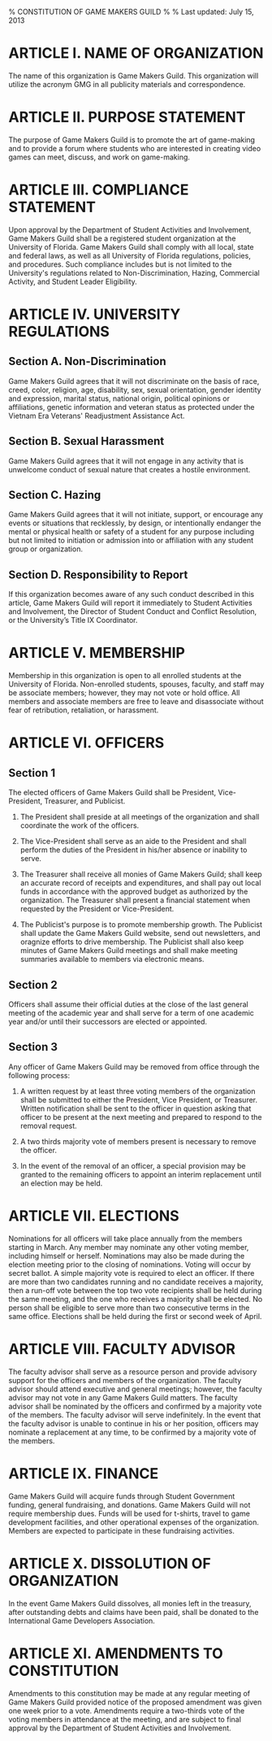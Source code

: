 % CONSTITUTION OF GAME MAKERS GUILD
%
% Last updated: July 15, 2013

# ARTICLE I.  NAME OF ORGANIZATION

The name of this organization is Game Makers Guild. This organization will
utilize the acronym GMG in all publicity materials and correspondence.

# ARTICLE II.  PURPOSE STATEMENT

The purpose of Game Makers Guild is to promote the art of game-making and to
provide a forum where students who are interested in creating video games can
meet, discuss, and work on game-making.

# ARTICLE III.  COMPLIANCE STATEMENT

Upon approval by the Department of Student Activities and Involvement, Game
Makers Guild shall be a registered student organization at the University of
Florida. Game Makers Guild shall comply with all local, state and federal
laws, as well as all University of Florida regulations, policies, and
procedures. Such compliance includes but is not limited to the University's
regulations related to Non-Discrimination, Hazing, Commercial Activity, and
Student Leader Eligibility.

# ARTICLE IV.  UNIVERSITY REGULATIONS

## Section A.  Non-Discrimination

Game Makers Guild agrees that it will not discriminate on the basis of race,
creed, color, religion, age, disability, sex, sexual orientation, gender
identity and expression, marital status, national origin, political opinions or
affiliations, genetic information and veteran status as protected under the
Vietnam Era Veterans' Readjustment Assistance Act.

## Section B.  Sexual Harassment

Game Makers Guild agrees that it will not engage in any activity that is
unwelcome conduct of sexual nature that creates a hostile environment.

## Section C.  Hazing

Game Makers Guild agrees that it will not initiate, support, or encourage any
events or situations that recklessly, by design, or intentionally endanger the
mental or physical health or safety of a student for any purpose including but
not limited to initiation or admission into or affiliation with any student
group or organization.

## Section D. Responsibility to Report

If this organization becomes aware of any such conduct described in this
article, Game Makers Guild will report it immediately to Student Activities and
Involvement, the Director of Student Conduct and Conflict Resolution, or the
University’s Title IX Coordinator.

# ARTICLE V.  MEMBERSHIP

Membership in this organization is open to all enrolled students at the
University of Florida. Non-enrolled students, spouses, faculty, and staff may
be associate members; however, they may not vote or hold office. All members
and associate members are free to leave and disassociate without fear of
retribution, retaliation, or harassment.

# ARTICLE VI.  OFFICERS

## Section 1

The elected officers of Game Makers Guild shall be President, Vice-President,
Treasurer, and Publicist.

1.  The President shall preside at all meetings of the organization and shall
    coordinate the work of the officers.

2.  The Vice-President shall serve as an aide to the President and shall perform
    the duties of the President in his/her absence or inability to serve.

3.  The Treasurer shall receive all monies of Game Makers Guild; shall keep an
    accurate record of receipts and expenditures, and shall pay out local funds in
    accordance with the approved budget as authorized by the organization. The
    Treasurer shall present a financial statement when requested by the President
    or Vice-President.

4.  The Publicist's purpose is to promote membership growth. The Publicist shall
    update the Game Makers Guild website, send out newsletters, and oragnize
    efforts to drive membership. The Publicist shall also keep minutes of Game
    Makers Guild meetings and shall make meeting summaries available to members
    via electronic means.

## Section 2

Officers shall assume their official duties at the close of the last general
meeting of the academic year and shall serve for a term of one academic year
and/or until their successors are elected or appointed.

## Section 3

Any officer of Game Makers Guild may be removed from office through the
following process:

1.  A written request by at least three voting members of the organization shall be
    submitted to either the President, Vice President, or Treasurer. Written
    notification shall be sent to the officer in question asking that officer to be
    present at the next meeting and prepared to respond to the removal request.

2.  A two thirds majority vote of members present is necessary to remove the
    officer.

3.  In the event of the removal of an officer, a special provision may be granted
    to the remaining officers to appoint an interim replacement until an election
    may be held.

# ARTICLE VII.  ELECTIONS

Nominations for all officers will take place annually from the members starting
in March. Any member may nominate any other voting member, including himself or
herself. Nominations may also be made during the election meeting prior to the
closing of nominations. Voting will occur by secret ballot. A simple majority
vote is required to elect an officer. If there are more than two candidates
running and no candidate receives a majority, then a run-off vote between the
top two vote recipients shall be held during the same meeting, and the one who
receives a majority shall be elected. No person shall be eligible to serve more
than two consecutive terms in the same office. Elections shall be held during
the first or second week of April.

# ARTICLE VIII.  FACULTY ADVISOR

The faculty advisor shall serve as a resource person and provide advisory
support for the officers and members of the organization. The faculty advisor
should attend executive and general meetings; however, the faculty advisor may
not vote in any Game Makers Guild matters.  The faculty advisor shall be
nominated by the officers and confirmed by a majority vote of the members. The
faculty advisor will serve indefinitely. In the event that the faculty advisor
is unable to continue in his or her position, officers may nominate a
replacement at any time, to be confirmed by a majority vote of the members.

# ARTICLE IX.  FINANCE

Game Makers Guild will acquire funds through Student Government funding,
general fundraising, and donations. Game Makers Guild will not require
membership dues. Funds will be used for t-shirts, travel
to game development facilities, and other operational expenses of the
organization. Members are expected to participate in these fundraising
activities.

# ARTICLE X.  DISSOLUTION OF ORGANIZATION

In the event Game Makers Guild dissolves, all monies left in the treasury,
after outstanding debts and claims have been paid, shall be donated to the
International Game Developers Association.

# ARTICLE XI.  AMENDMENTS TO CONSTITUTION

Amendments to this constitution may be made at any regular meeting of Game
Makers Guild provided notice of the proposed amendment was given one week
prior to a vote. Amendments require a two-thirds vote of the voting members in
attendance at the meeting, and are subject to final approval by the Department
of Student Activities and Involvement.
